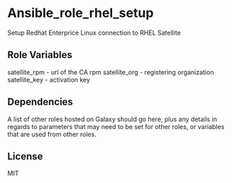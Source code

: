 Ansible_role_rhel_setup
=========

Setup Redhat Enterprice Linux connection to RHEL Satellite

Role Variables
--------------

satellite_rpm - url of the CA rpm
satellite_org - registering organization
satellite_key - activation key

Dependencies
------------

A list of other roles hosted on Galaxy should go here, plus any details in regards to parameters that may need to be set for other roles, or variables that are used from other roles.


License
-------

MIT

